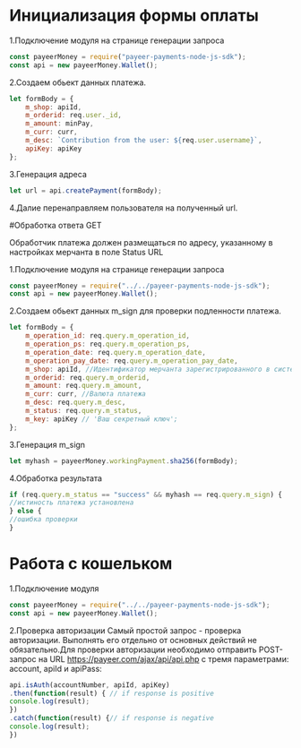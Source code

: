 # Инициализация формы оплаты

1.Подключение модуля на странице генерации запроса

```javascript
const payeerMoney = require("payeer-payments-node-js-sdk");
const api = new payeerMoney.Wallet();
```
2.Создаем обьект данных платежа.

```javascript   
let formBody = { 
    m_shop: apiId,
    m_orderid: req.user._id,
    m_amount: minPay,
    m_curr: curr,
    m_desc: `Contribution from the user: ${req.user.username}`,
    apiKey: apiKey
};
```

3.Генерация адреса

```javascript
let url = api.createPayment(formBody);
```
4.Далие перенаправляем пользователя на полученный url.
    
#Обработка ответа GET

Обработчик платежа должен размещаться по адресу, указанному в настройках мерчанта в поле Status URL

1.Подключение модуля на странице генерации запроса

```javascript
const payeerMoney = require("../../payeer-payments-node-js-sdk");
const api = new payeerMoney.Wallet();
```

2.Создаем обьект данных m_sign для проверки подленности платежа.

```javascript
let formBody = { 
    m_operation_id: req.query.m_operation_id,  
    m_operation_ps: req.query.m_operation_ps,
    m_operation_date: req.query.m_operation_date,
    m_operation_pay_date: req.query.m_operation_pay_date,
    m_shop: apiId, //Идентификатор мерчанта зарегистрированного в системе Payeer на который будет совершен платеж
    m_orderid: req.query.m_orderid,
    m_amount: req.query.m_amount,
    m_curr: curr, //Валюта платежа
    m_desc: req.query.m_desc,
    m_status: req.query.m_status,
    m_key: apiKey // 'Ваш секретный ключ';
};
```

3.Генерация m_sign

```javascript
let myhash = payeerMoney.workingPayment.sha256(formBody);
```

4.Обработка результата

```javascript
if (req.query.m_status == "success" && myhash == req.query.m_sign) {
//истиность платежа установлена
} else {
//ошибка проверки
}
```

# Работа с кошельком
1.Подключение модуля

```javascript
const payeerMoney = require("../../payeer-payments-node-js-sdk");
const api = new payeerMoney.Wallet();
```

2.Проверка авторизации
Cамый простой запрос - проверка авторизации. Выполнять его отдельно от основных действий не обязательно.Для проверки авторизации необходимо отправить POST-запрос на URL https://payeer.com/ajax/api/api.php с тремя параметрами: account, apiId и apiPass:

```javascript
api.isAuth(accountNumber, apiId, apiKey)
.then(function(result) { // if response is positive
console.log(result);      
})
.catch(function(result) {// if response is negative
console.log(result);      
})
```